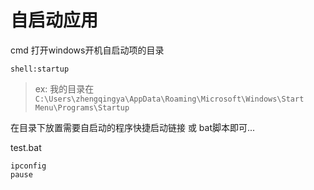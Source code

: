 # 自启动应用

cmd 打开windows开机自启动项的目录

```
shell:startup
```

> ex: 我的目录在 `C:\Users\zhengqingya\AppData\Roaming\Microsoft\Windows\Start Menu\Programs\Startup`

在目录下放置需要自启动的程序快捷启动链接 或 bat脚本即可...

test.bat

```
ipconfig
pause
```
